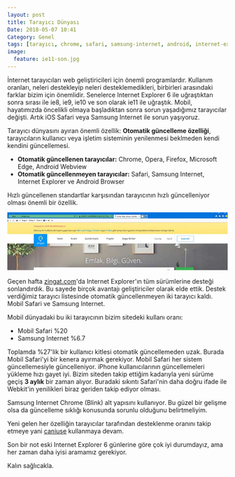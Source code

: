 ```yaml
---
layout: post
title: Tarayıcı Dünyası
Date: 2018-05-07 10:41
Category: Genel
tags: [tarayıcı, chrome, safari, samsung-internet, android, internet-explorer]
image:
  feature: ie11-son.jpg
---
```


İnternet tarayıcıları web geliştiricileri için önemli programlardır. Kullanım oranları, neleri destekleyip neleri desteklemedikleri, birbirleri arasındaki farklar bizim için önemlidir. Senelerce Internet Explorer 6 ile uğraştıktan sonra sırası ile ie8, ie9, ie10 ve son olarak ie11 ile uğraştık. Mobil, hayatımızda öncelikli olmaya başladıktan sonra sorun yaşadığımız tarayıcılar değişti. Artık iOS Safari veya Samsung Internet ile sorun yaşıyoruz. 

Tarayıcı dünyasını ayıran önemli özellik: **Otomatik güncelleme özelliği**, tarayıcıların kullanıcı veya işletim sisteminin yenilenmesi beklmeden kendi kendini güncellemesi.

 - **Otomatik güncellenen tarayıcılar:** Chrome, Opera, Firefox, Microsoft Edge, Android Webview
 - **Otomatik güncellenmeyen tarayıcılar:** Safari, Samsung Internet, Internet Explorer ve Android Browser

Hızlı güncellenen standartlar karşısından tarayıcının hızlı güncelleniyor olması önemli bir özellik.

![ie11 son](/images/ie11-son-k.jpg)

Geçen hafta [zingat.com](https://zingat.com)'da Internet Explorer'ın tüm sürümlerine desteği sonlandırdık. Bu sayede birçok avantajı geliştiriciler olarak elde ettik. Destek verdiğimiz tarayıcı listesinde otomatik güncellenmeyen iki tarayıcı kaldı. Mobil Safari ve Samsung Internet.

Mobil dünyadaki bu iki tarayıcının bizim sitedeki kullanı oranı:

 - Mobil Safari %20
 - Samsung Internet %6.7

Toplamda %27'lik bir kullanıcı kitlesi otomatik güncellemeden uzak. Burada Mobil Safari'yi bir kenera ayırmak gerekiyor. Mobil Safari her sistem güncellemesiyle güncelleniyor. iPhone kullanıcılarının güncellemeleri yükleme hızı gayet iyi. Bizim siteden takip ettiğim kadarıyla yeni sürüme geçiş **3 aylık** bir zaman alıyor. Buradaki sıkıntı Safari'nin daha doğru ifade ile Webkit'in yenilikleri biraz geriden takip ediyor olması. 

Samsung Internet Chrome (Blink) alt yapısını kullanıyor. Bu güzel bir gelişme olsa da güncelleme sıklığı konusunda sorunlu olduğunu belirtmeliyim.

Yeni gelen her özelliğin tarayıcılar tarafından desteklenme oranını takip etmeye yani [caniuse](http://caniuse.com/) kullanmaya devam.

Son bir not eski Internet Explorer 6 günlerine göre çok iyi durumdayız, ama her zaman daha iyisi aramamız gerekiyor.

Kalın sağlıcakla.
